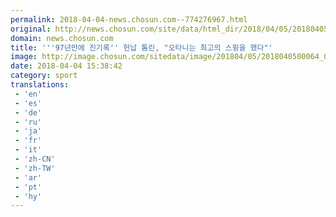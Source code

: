 ```yaml
---
permalink: 2018-04-04-news.chosun.com--774276967.html
original: http://news.chosun.com/site/data/html_dir/2018/04/05/2018040500065.html
domain: news.chosun.com
title: '''97년만에 진기록'' 헌납 톰린, "오타니는 최고의 스윙을 했다"'
image: http://image.chosun.com/sitedata/image/201804/05/2018040500064_0.jpg
date: 2018-04-04 15:38:42
category: sport
translations: 
 - 'en'
 - 'es'
 - 'de'
 - 'ru'
 - 'ja'
 - 'fr'
 - 'it'
 - 'zh-CN'
 - 'zh-TW'
 - 'ar'
 - 'pt'
 - 'hy'
---
```


